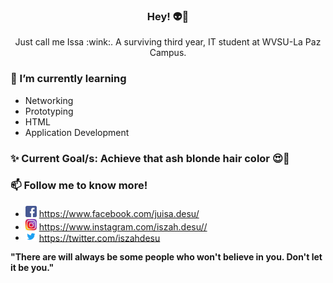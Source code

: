  ###  <div align="center"> <b> Hey! :alien::purple_heart: </b> </div>

<p align="center"> Just call me Issa :wink:. A surviving third year, IT student at WVSU-La Paz Campus. </p>

### 🌱 I’m currently learning
- Networking
- Prototyping
- HTML 
- Application Development

### :sparkles: Current Goal/s: Achieve that ash blonde hair color :heart_eyes::yellow_heart:

### 📫 Follow me to know more! <br/>
- <img src="images/fb.png" width="18">  https://www.facebook.com/juisa.desu/ <br/>
- <img src="images/insta.jpg" width="18">  https://www.instagram.com/iszah.desu// <br/>
- <img src="images/twit.png" width="18">  https://twitter.com/iszahdesu <br/>

<b> "There are will always be some people who won't believe in you. Don't let it be you."</b>
<!--
**issagrace/issagrace** is a ✨ _special_ ✨ repository because its `README.md` (this file) appears on your GitHub profile.

Here are some ideas to get you started:

- 🔭 I’m currently working on ...
- 🌱 I’m currently learning ...
- 👯 I’m looking to collaborate on ...
- 🤔 I’m looking for help with ...
- 💬 Ask me about ...
- 📫 How to reach me: ...
- 😄 Pronouns: ...
- ⚡ Fun fact: ...
-->
